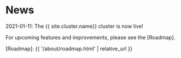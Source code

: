 # News

2021-01-11: The {{ site.cluster.name}} cluster is now live!


For upcoming features and improvements, please see the [Roadmap].


[Roadmap]: {{ '/about/roadmap.html' | relative_url }}
